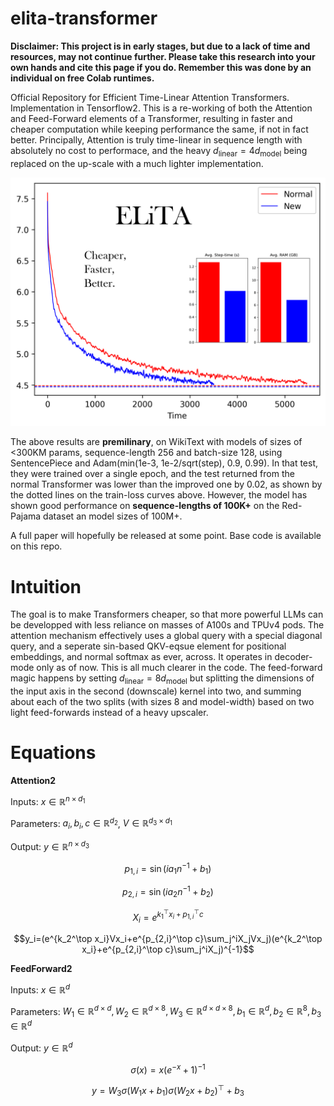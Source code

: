 # elita-transformer

**Disclaimer: This project is in early stages, but due to a lack of time and resources, may not continue further. Please take this research into your own hands and cite this page if you do. Remember this was done by an individual on free Colab runtimes.**

Official Repository for Efficient Time-Linear Attention Transformers. Implementation in Tensorflow2.
This is a re-working of both the Attention and Feed-Forward elements of a Transformer, resulting in faster and cheaper computation while keeping performance the same, if not in fact better. Principally, Attention is truly time-linear in sequence length with absolutely no cost to performace, and the heavy $d_{\text{linear}}=4d_{\text{model}}$ being replaced on the up-scale with a much lighter implementation.

![Alt text](ELiTa.png)

The above results are **premilinary**, on WikiText with models of sizes of <300KM params, sequence-length 256 and batch-size 128, using SentencePiece and Adam(min(1e-3, 1e-2/sqrt(step), 0.9, 0.99). In that test, they were trained over a single epoch, and the test returned from the normal Transformer was lower than the improved one by 0.02, as shown by the dotted lines on the train-loss curves above. However, the model has shown good performance on **sequence-lengths of 100K+** on the Red-Pajama dataset an model sizes of 100M+.

A full paper will hopefully be released at some point. Base code is available on this repo.

# Intuition

The goal is to make Transformers cheaper, so that more powerful LLMs can be developped with less reliance on masses of A100s and TPUv4 pods. The attention mechanism effectively uses a global query with a special diagonal query, and a seperate sin-based QKV-eqsue element for positional embeddings, and normal softmax as ever, across. It operates in decoder-mode only as of now. This is all much clearer in the code. The feed-forward magic happens by setting $d_{\text{linear}}=8d_{\text{model}}$ but splitting the dimensions of the input axis in the second (downscale) kernel into two, and summing about each of the two splits (with sizes 8 and model-width) based on two light feed-forwards instead of a heavy upscaler. 

# Equations
**Attention2**

Inputs: $x\in\mathbb{R}^{n\times d_1}$

Parameters: $a_i, b_i, c\in\mathbb{R}^{d_2}$, $V\in\mathbb{R}^{d_3\times d_1}$

Output: $y\in\mathbb{R}^{n\times d_3}$

$$p_{1,i}=\sin(ia_1n^{-1}+b_1)$$

$$p_{2,i}=\sin(ia_2n^{-1}+b_2)$$

$$X_i=e^{k_1^\top x_i+p_{1,i}^\top c}$$

$$y_i=(e^{k_2^\top x_i}Vx_i+e^{p_{2,i}^\top c}\sum_j^iX_jVx_j)(e^{k_2^\top x_i}+e^{p_{2,i}^\top c}\sum_j^iX_j)^{-1}$$

**FeedForward2**

Inputs: $x\in\mathbb{R}^{d}$

Parameters: $W_1\in\mathbb{R}^{d\times d},W_2\in\mathbb{R}^{d\times 8},W_3\in\mathbb{R}^{d\times d\times 8},b_1\in\mathbb{R}^d,b_2\in\mathbb{R}^8,b_3\in\mathbb{R}^d$

Output: $y\in\mathbb{R}^{d}$

$$\sigma(x)=x(e^{-x}+1)^{-1}$$

$$y=W_3\sigma(W_1x + b_1)\sigma(W_2x + b_2)^\top + b_3$$
